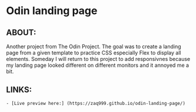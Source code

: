 # Odin landing page

## ABOUT:
Another project from The Odin Project.
The goal was to create a landing page from a given template to practice CSS especially Flex to display all elements.
Someday I will return to this project to add responsivnes because my landing page looked different on different monitors 
and it annoyed me a bit.

## LINKS:

    - [Live preview here:] (https://zaq999.github.io/odin-landing-page/)


